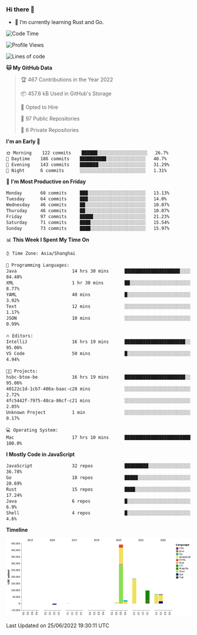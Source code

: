 ### Hi there 👋

- 🌱 I’m currently learning Rust and Go.

<!--START_SECTION:waka-->
![Code Time](http://img.shields.io/badge/Code%20Time-474%20hrs%2049%20mins-blue)

![Profile Views](http://img.shields.io/badge/Profile%20Views-0-blue)

![Lines of code](https://img.shields.io/badge/From%20Hello%20World%20I%27ve%20Written-900%20Thousand%20lines%20of%20code-blue)

**🐱 My GitHub Data** 

> 🏆 467 Contributions in the Year 2022
 > 
> 📦 457.6 kB Used in GitHub's Storage 
 > 
> 💼 Opted to Hire
 > 
> 📜 97 Public Repositories 
 > 
> 🔑 6 Private Repositories  
 > 
**I'm an Early 🐤** 

```text
🌞 Morning    122 commits    ██████░░░░░░░░░░░░░░░░░░░   26.7% 
🌆 Daytime    186 commits    ██████████░░░░░░░░░░░░░░░   40.7% 
🌃 Evening    143 commits    ███████░░░░░░░░░░░░░░░░░░   31.29% 
🌙 Night      6 commits      ░░░░░░░░░░░░░░░░░░░░░░░░░   1.31%

```
📅 **I'm Most Productive on Friday** 

```text
Monday       60 commits     ███░░░░░░░░░░░░░░░░░░░░░░   13.13% 
Tuesday      64 commits     ███░░░░░░░░░░░░░░░░░░░░░░   14.0% 
Wednesday    46 commits     ██░░░░░░░░░░░░░░░░░░░░░░░   10.07% 
Thursday     46 commits     ██░░░░░░░░░░░░░░░░░░░░░░░   10.07% 
Friday       97 commits     █████░░░░░░░░░░░░░░░░░░░░   21.23% 
Saturday     71 commits     ████░░░░░░░░░░░░░░░░░░░░░   15.54% 
Sunday       73 commits     ████░░░░░░░░░░░░░░░░░░░░░   15.97%

```


📊 **This Week I Spent My Time On** 

```text
⌚︎ Time Zone: Asia/Shanghai

💬 Programming Languages: 
Java                     14 hrs 30 mins      █████████████████████░░░░   84.48% 
XML                      1 hr 30 mins        ██░░░░░░░░░░░░░░░░░░░░░░░   8.77% 
YAML                     40 mins             █░░░░░░░░░░░░░░░░░░░░░░░░   3.92% 
Text                     12 mins             ░░░░░░░░░░░░░░░░░░░░░░░░░   1.17% 
JSON                     10 mins             ░░░░░░░░░░░░░░░░░░░░░░░░░   0.99%

🔥 Editors: 
IntelliJ                 16 hrs 19 mins      ███████████████████████░░   95.06% 
VS Code                  50 mins             █░░░░░░░░░░░░░░░░░░░░░░░░   4.94%

🐱‍💻 Projects: 
hsbc-btoe-be             16 hrs 19 mins      ███████████████████████░░   95.06% 
40122c1d-1cb7-486a-baac-c28 mins             ░░░░░░░░░░░░░░░░░░░░░░░░░   2.72% 
4fc5442f-7975-48ca-86cf-c21 mins             ░░░░░░░░░░░░░░░░░░░░░░░░░   2.05% 
Unknown Project          1 min               ░░░░░░░░░░░░░░░░░░░░░░░░░   0.17%

💻 Operating System: 
Mac                      17 hrs 10 mins      █████████████████████████   100.0%

```

**I Mostly Code in JavaScript** 

```text
JavaScript               32 repos            █████████░░░░░░░░░░░░░░░░   36.78% 
Go                       18 repos            █████░░░░░░░░░░░░░░░░░░░░   20.69% 
Rust                     15 repos            ████░░░░░░░░░░░░░░░░░░░░░   17.24% 
Java                     6 repos             █░░░░░░░░░░░░░░░░░░░░░░░░   6.9% 
Shell                    4 repos             █░░░░░░░░░░░░░░░░░░░░░░░░   4.6%

```


**Timeline**

![Chart not found](https://raw.githubusercontent.com/elton/elton/main/charts/bar_graph.png) 


 Last Updated on 25/06/2022 19:30:11 UTC
<!--END_SECTION:waka-->

<!--
**elton/elton** is a ✨ _special_ ✨ repository because its `README.md` (this file) appears on your GitHub profile.

Here are some ideas to get you started:

- 🔭 I’m currently working on ...
- 🌱 I’m currently learning ...
- 👯 I’m looking to collaborate on ...
- 🤔 I’m looking for help with ...
- 💬 Ask me about ...
- 📫 How to reach me: ...
- 😄 Pronouns: ...
- ⚡ Fun fact: ...
-->
